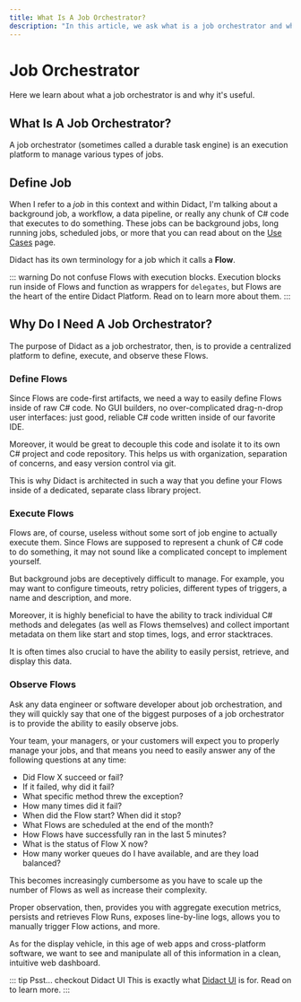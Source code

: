 ```yaml
---
title: What Is A Job Orchestrator?
description: "In this article, we ask what is a job orchestrator and why we do we need a job orchestrator? We define what a Flow is and discuss defining, executing, and observing Flows."
---
```


# Job Orchestrator

Here we learn about what a job orchestrator is and why it's useful.

## What Is A Job Orchestrator?

A job orchestrator (sometimes called a durable task engine) is an execution platform to manage various types of jobs.

## Define Job

When I refer to a *job* in this context and within Didact, I'm talking about a background job, a workflow, a data pipeline, or really any chunk of C# code that executes to do something. These jobs can be background jobs, long running jobs, scheduled jobs, or more that you can read about on the [Use Cases](/getting-started/use-cases) page.

Didact has its own terminology for a job which it calls a **Flow**.

::: warning
Do not confuse Flows with execution blocks. Execution blocks run inside of Flows and function as wrappers for `delegates`, but Flows are the heart of the entire Didact Platform. Read on to learn more about them.
:::

## Why Do I Need A Job Orchestrator?

The purpose of Didact as a job orchestrator, then, is to provide a centralized platform to define, execute, and observe these Flows.

### Define Flows

Since Flows are code-first artifacts, we need a way to easily define Flows inside of raw C# code. No GUI builders, no over-complicated drag-n-drop user interfaces: just good, reliable C# code written inside of our favorite IDE.

Moreover, it would be great to decouple this code and isolate it to its own C# project and code repository. This helps us with organization, separation of concerns, and easy version control via git.

This is why Didact is architected in such a way that you define your Flows inside of a dedicated, separate class library project.

### Execute Flows

Flows are, of course, useless without some sort of job engine to actually execute them. Since Flows are supposed to represent a chunk of C# code to do something, it may not sound like a complicated concept to implement yourself.

But background jobs are deceptively difficult to manage. For example, you may want to configure timeouts, retry policies, different types of triggers, a name and description, and more.

Moreover, it is highly beneficial to have the ability to track individual C# methods and delegates (as well as Flows themselves) and collect important metadata on them like start and stop times, logs, and error stacktraces.

It is often times also crucial to have the ability to easily persist, retrieve, and display this data.

### Observe Flows

Ask any data engineer or software developer about job orchestration, and they will quickly say that one of the biggest purposes of a job orchestrator is to provide the ability to easily observe jobs.

Your team, your managers, or your customers will expect you to properly manage your jobs, and that means you need to easily answer any of the following questions at any time:
- Did Flow X succeed or fail? 
- If it failed, why did it fail?
- What specific method threw the exception?
- How many times did it fail?
- When did the Flow start? When did it stop?
- What Flows are scheduled at the end of the month?
- How Flows have successfully ran in the last 5 minutes?
- What is the status of Flow X now?
- How many worker queues do I have available, and are they load balanced?

This becomes increasingly cumbersome as you have to scale up the number of Flows as well as increase their complexity.

Proper observation, then, provides you with aggregate execution metrics, persists and retrieves Flow Runs, exposes line-by-line logs, allows you to manually trigger Flow actions, and more.

As for the display vehicle, in this age of web apps and cross-platform software, we want to see and manipulate all of this information in a clean, intuitive web dashboard.

::: tip Psst... checkout Didact UI
This is exactly what [Didact UI](https://github.com/DidactHQ/didact-ui) is for. Read on to learn more.
:::